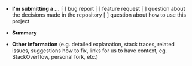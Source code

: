 <!--
SPDX-FileCopyrightText: 2021-2025 Dyne.org foundation

SPDX-License-Identifier: AGPL-3.0-or-later
-->

- **I'm submitting a ...**
  [ ] bug report
  [ ] feature request
  [ ] question about the decisions made in the repository
  [ ] question about how to use this project

- **Summary**

- **Other information** (e.g. detailed explanation, stack traces, related issues, suggestions how to fix, links for us to have context, eg. StackOverflow, personal fork, etc.)
